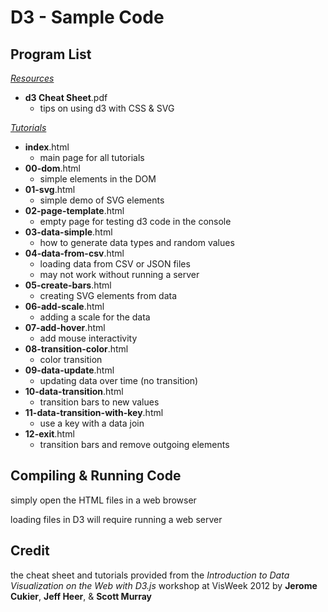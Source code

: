 D3 - Sample Code
================

Program List
------------

[*Resources*](/D3/Resources/)

-  **d3 Cheat Sheet**.pdf
    - tips on using d3 with CSS & SVG

[*Tutorials*](/D3/Tutorials/)

-  **index**.html
    - main page for all tutorials
-  **00-dom**.html
    - simple elements in the DOM
-  **01-svg**.html
    - simple demo of SVG elements
-  **02-page-template**.html
    - empty page for testing d3 code in the console
-  **03-data-simple**.html
    - how to generate data types and random values
-  **04-data-from-csv**.html
    - loading data from CSV or JSON files
    - may not work without running a server
-  **05-create-bars**.html
    - creating SVG elements from data
-  **06-add-scale**.html
    - adding a scale for the data
-  **07-add-hover**.html
    - add mouse interactivity
-  **08-transition-color**.html
    - color transition
-  **09-data-update**.html
    - updating data over time (no transition)
-  **10-data-transition**.html
    - transition bars to new values
-  **11-data-transition-with-key**.html
    - use a key with a data join
-  **12-exit**.html
    - transition bars and remove outgoing elements

Compiling & Running Code
------------------------

simply open the HTML files in a web browser

loading files in D3 will require running a web server

Credit
------

the cheat sheet and tutorials provided from the *Introduction to Data Visualization on the Web with D3.js* workshop at VisWeek 2012 by **Jerome Cukier**, **Jeff Heer**, & **Scott Murray**
